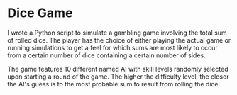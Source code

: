 # Dice Game

I wrote a Python script to simulate a gambling game involving the total sum of rolled dice. The player has
the choice of either playing the actual game or running simulations to get a feel for which sums are
most likely to occur from a certain number of dice containing a certain number of sides.

The game features 10 different named AI with skill levels randomly selected upon starting a round of the game.
The higher the difficulty level, the closer the AI's guess is to the most probable sum to result from rolling
the dice.
